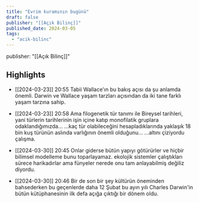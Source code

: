 ```yaml
---
title: "Evrim kuramının bugünü"
draft: false
publisher: "[[Açık Bilinç]]"
published_date: 2024-03-05
tags:
  - "acik-bilinc"
---
```

publisher: "[[Açık Bilinç]]"


## Highlights
* [[2024-03-23]] 20:55  Tabii Wallace'ın bu bakış açısı da şu anlamda önemli. Darwin ve Wallace yaşam tarzları açısından da iki tane farklı yaşam tarzına sahip.

* [[2024-03-23]] 20:58  Ama filogenetik tür tanımı ile Bireysel tarihleri, yani türlerin tarihlerinin işin içine katıp monofilatik gruplara odaklandığımızda... ...kaç tür olabileceğini hesapladıklarında yaklaşık 18 bin kuş türünün aslında varlığının önemli olduğunu... ...altını çiziyordu çalışma.

* [[2024-03-30]] 20:45  Onlar giderse bütün yapıyı götürürler ve hiçbir bilimsel modelleme bunu toparlayamaz. ekolojik sistemler çalıştıkları sürece harikadırlar ama fünyeler nerede onu tam anlayabilmiş değiliz diyordu.

* [[2024-03-30]] 20:46  Bir de son bir şey kültürün öneminden bahsederken bu geçenlerde daha 12 Şubat bu ayın yılı Charles Darwin'in bütün kütüphanesinin ilk defa açığa çıktığı bir dönem oldu.

